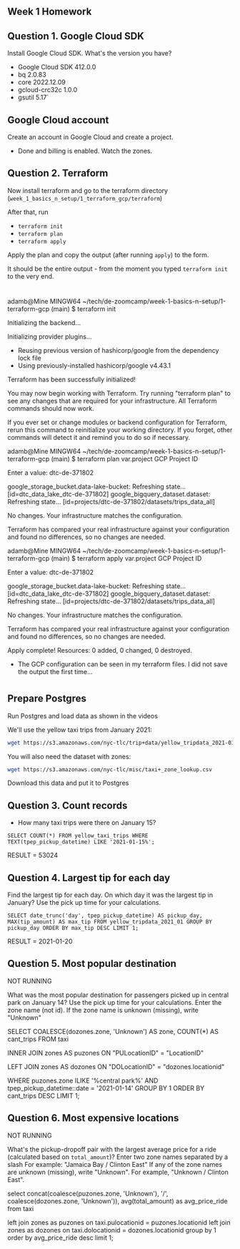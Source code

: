 ## Week 1 Homework

## Question 1. Google Cloud SDK

Install Google Cloud SDK. What's the version you have? 


- Google Cloud SDK 412.0.0
- bq 2.0.83
- core 2022.12.09
- gcloud-crc32c 1.0.0
- gsutil 5.17`

## Google Cloud account 

Create an account in Google Cloud and create a project.

- Done and billing is enabled. Watch the zones. 

## Question 2. Terraform 

Now install terraform and go to the terraform directory (`week_1_basics_n_setup/1_terraform_gcp/terraform`)

After that, run

* `terraform init`
* `terraform plan`
* `terraform apply` 

Apply the plan and copy the output (after running `apply`) to the form.

It should be the entire output - from the moment you typed `terraform init` to the very end.

# 
adamb@Mine MINGW64 ~/tech/de-zoomcamp/week-1-basics-n-setup/1-terraform-gcp (main)
$ terraform init

Initializing the backend...

Initializing provider plugins...
- Reusing previous version of hashicorp/google from the dependency lock file
- Using previously-installed hashicorp/google v4.43.1

Terraform has been successfully initialized!

You may now begin working with Terraform. Try running "terraform plan" to see
any changes that are required for your infrastructure. All Terraform commands
should now work.

If you ever set or change modules or backend configuration for Terraform,
rerun this command to reinitialize your working directory. If you forget, other
commands will detect it and remind you to do so if necessary.

adamb@Mine MINGW64 ~/tech/de-zoomcamp/week-1-basics-n-setup/1-terraform-gcp (main)
$ terraform plan
var.project
  GCP Project ID

  Enter a value: dtc-de-371802

google_storage_bucket.data-lake-bucket: Refreshing state... [id=dtc_data_lake_dtc-de-371802]
google_bigquery_dataset.dataset: Refreshing state... [id=projects/dtc-de-371802/datasets/trips_data_all]

No changes. Your infrastructure matches the configuration.

Terraform has compared your real infrastructure against your configuration and found no differences, so no changes are
needed.

adamb@Mine MINGW64 ~/tech/de-zoomcamp/week-1-basics-n-setup/1-terraform-gcp (main)
$ terraform apply
var.project
  GCP Project ID

  Enter a value: dtc-de-371802

google_storage_bucket.data-lake-bucket: Refreshing state... [id=dtc_data_lake_dtc-de-371802]
google_bigquery_dataset.dataset: Refreshing state... [id=projects/dtc-de-371802/datasets/trips_data_all]

No changes. Your infrastructure matches the configuration.

Terraform has compared your real infrastructure against your configuration and found no differences, so no changes are
needed.

Apply complete! Resources: 0 added, 0 changed, 0 destroyed.

- The GCP configuration can be seen in my terraform files. I did not save the output the first time...
#

## Prepare Postgres 

Run Postgres and load data as shown in the videos

We'll use the yellow taxi trips from January 2021:

```bash
wget https://s3.amazonaws.com/nyc-tlc/trip+data/yellow_tripdata_2021-01.csv
```

You will also need the dataset with zones:

```bash 
wget https://s3.amazonaws.com/nyc-tlc/misc/taxi+_zone_lookup.csv
```

Download this data and put it to Postgres

## Question 3. Count records 

- How many taxi trips were there on January 15?

`SELECT COUNT(*)
FROM yellow_taxi_trips
WHERE TEXT(tpep_pickup_datetime) LIKE '2021-01-15%';
`

RESULT = 53024 

## Question 4. Largest tip for each day

Find the largest tip for each day. 
On which day it was the largest tip in January?
Use the pick up time for your calculations.

`SELECT date_trunc('day', tpep_pickup_datetime) AS pickup_day, MAX(tip_amount) AS max_tip
FROM yellow_tripdata_2021_01
GROUP BY pickup_day
ORDER BY max_tip DESC
LIMIT 1;
`

RESULT = 2021-01-20 

## Question 5. Most popular destination
NOT RUNNING

What was the most popular destination for passengers picked up 
in central park on January 14?
Use the pick up time for your calculations.
Enter the zone name (not id). If the zone name is unknown (missing), write "Unknown" 

SELECT COALESCE(dozones.zone, 'Unknown') AS zone, 
COUNT(*) AS cant_trips
FROM taxi

INNER JOIN zones AS puzones
ON "PULocationID" = "LocationID"

LEFT JOIN zones AS dozones
ON "DOLocationID" = "dozones.locationid"

WHERE puzones.zone ILIKE '%central park%'
AND tpep_pickup_datetime::date = '2021-01-14'
GROUP BY 1
ORDER BY cant_trips DESC
LIMIT 1;


## Question 6. Most expensive locations
NOT RUNNING


What's the pickup-dropoff pair with the largest 
average price for a ride (calculated based on `total_amount`)?
Enter two zone names separated by a slash
For example:
"Jamaica Bay / Clinton East"
If any of the zone names are unknown (missing), write "Unknown". For example, "Unknown / Clinton East".

select concat(coalesce(puzones.zone, 'Unknown'), '/', coalesce(dozones.zone, 'Unknown')), avg(total_amount) as avg_price_ride
from taxi

left join zones as puzones
on taxi.pulocationid = puzones.locationid
left join zones as dozones
on taxi.dolocationid = dozones.locationid
group by 1
order by avg_price_ride desc
limit 1;